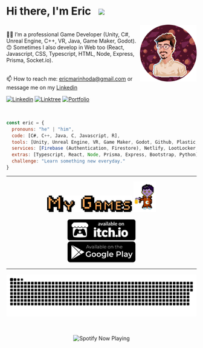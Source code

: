 <div>
<h1> Hi there, I'm Eric &nbsp <img src="https://giffiles.alphacoders.com/360/36088.gif" width="23"></h1></div>
<img align='right' src="Eric by Oginy - Github.png" width="150">
<br>👨‍💻 I’m a professional Game Developer (Unity, C#, Unreal Engine, C++, VR, Java, Game Maker, Godot).
<br>🙃 Sometimes I also develop in Web too (React, Javascript, CSS, Typescript, HTML, Node, Express, Prisma, Socket.io).
<br>
<br>

📫 How to reach me: ericmarinhoda@gmail.com or message me on my [Linkedin](https://www.linkedin.com/in/eric-marinho/)

<p>
  <a href="https://www.linkedin.com/in/eric-marinho/"><img alt="Linkedin" title="Linkedin" src="https://img.shields.io/badge/linkedin-4F608F.svg?style=for-the-badge&logo=linkedin&logoColor=white" style="max-width: 100%;"></a>
  <a href="https://www.linktr.ee/ilidam"><img alt="Linktree" title="Linktree" src="https://img.shields.io/badge/linktree-617565.svg?style=for-the-badge&logo=linktree&logoColor=white" style="max-width: 100%;"></a>
    <a href="https://ilidamstudios.netlify.app/"><img alt="Portfolio" title="Portfolio" src="https://img.shields.io/badge/Portfolio-5E4C85.svg?style=for-the-badge&logo=netlify&logoColor=white" style="max-width: 100%;"></a>
</p>
<br>

```javascript
const eric = {
  pronouns: "he" | "him",
  code: [C#, C++, Java, C, Javascript, R],
  tools: [Unity, Unreal Engine, VR, Game Maker, Godot, Github, Plastic, Trello, Asana, Photshop, Blender, Miro],
  services: [Firebase (Authentication, Firestore), Netlify, LootLocker, Vercel],
  extras: [Typescript, React, Node, Prisma, Express, Bootstrap, Python],
  challenge: "Learn something new everyday."
}
```
 
<hr>
<div align='center'>
  <img src="MyGames.png" width="225"/>
  <img src="Dracoide.gif" width="60">
</div>
<br>
<div align='center'>
  <a href="https://ilidam.itch.io"><img src="badge-color.svg" width="180"/></a>
</div>

<div align='center'>
  <a href="https://play.google.com/store/apps/dev?id=7388088919781492539"><img src="playstore.png" width="180"/></a>
</div>

<hr color="black">
<p align='center'>
  <img src="github-user-contribution.svg">
</p>

<br>
<p align='center'>
  <img align='center' src="https://spotify-now-playing-alpha-one.vercel.app/api/spotify/" alt="Spotify Now Playing" width="350"/>
</p>
